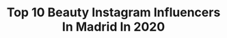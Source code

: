 ---
title: Top 10 Beauty Instagram Influencers In Madrid In 2020
description: >-
  Find top beauty Instagram influencers in Madrid in 2020. Most popular hashtags: #madrid #love #beauty #fashion.
platform: Instagram
profiles:
  - username: "andrebeauty9"
    fullname: >-
      Andre B Oficial
    location: "Spain"
    followers: 33608
    engagement: 903
    commentsToLikes: 0.025387
    id: ck15t6wjvgnb90i199q1tea4c
    verified: false
    hashtags: "#competencia, #despedida, #canal, #love"
  - username: "cintiaroldan_11"
    fullname: >-
      Cintya Roldán
    location: "Spain"
    followers: 60551
    engagement: 882
    commentsToLikes: 0.010409
    id: ck15ul551nptd0i19dpcpyg9v
    verified: false
    hashtags: "#katchmeuk, #katchme"
  - username: "inmakno"
    fullname: >-
      Inma Cano
    location: "Spain"
    followers: 13098
    engagement: 684
    commentsToLikes: 0.051051
    id: ck55mt6ri4qfk0i11tk93ecgb
    verified: false
    hashtags: "#magnetics, #chaquetas, #camisasmujer, #vestido"
  - username: "soydianafdez"
    fullname: >-
      D I A N A  F E R N Á N D E Z
    location: "Spain"
    followers: 3853
    engagement: 1422
    commentsToLikes: 0.057469
    id: ck5znok0zouvr0i14zdntjf5x
    verified: false
    hashtags: "#girl, #wedding, #toledo, #verano"
  - username: "caterinacrespo"
    fullname: >-
      Caterina Crespo
    location: "Spain"
    followers: 44331
    engagement: 411
    commentsToLikes: 0.037004
    id: ck6tse2vk48lp0j71bqn8fc0w
    verified: false
    hashtags: "#winter, #skingoals, #fallas, #stopcoronav"
  - username: "torrebe"
    fullname: >-
      Adriana Torrebejano
    location: "Spain"
    followers: 174850
    engagement: 522
    commentsToLikes: 0.014114
    id: ck6ucrr6ih6pw0j717so3wujo
    verified: true
    hashtags: "#8demarzo, #cuarentena, #stop, #confinamiento"
  - username: "soniamarnez"
    fullname: >-
      Sonia Martínez
    location: "Spain"
    followers: 41772
    engagement: 298
    commentsToLikes: 0.134839
    id: ck55mkgzu45xl0i11gsygurfh
    verified: false
    hashtags: "#nochesderadio, #happynewyear, #paris, #wanderlust"
  - username: "rober_aja"
    fullname: >-
      𝐑𝐎𝐁𝐄𝐑 𝐀𝐉𝐀
    location: "Spain"
    followers: 2478
    engagement: 1171
    commentsToLikes: 0.102179
    id: ck8t9ey4mnub90j785qb5qb7d
    verified: false
    hashtags: "#landscapephotography, #winter, #nigth, #arenasdeigu"
  - username: "maikshine"
    fullname: >-
      Mai | MAIKSHINE blog |
    location: "Spain"
    followers: 14030
    engagement: 591
    commentsToLikes: 0.099632
    id: ck8tcvwbv0vy40j78xbmzckds
    verified: false
    hashtags: "#myairbubble, #atardecer, #beautygram, #pelazo"
  - username: "pilarsarrion"
    fullname: >-
      Pilar Sarrión
    location: "Spain"
    followers: 12359
    engagement: 615
    commentsToLikes: 0.086058
    id: ck5cc4908goyr0i11l5ru0zpq
    verified: false
    hashtags: "#selfie, #newyorkcity, #travel, #andalucia"
---